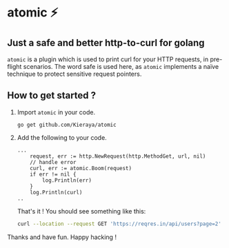 # atomic ⚡️
Just a safe and better http-to-curl for golang
--------

`atomic` is a plugin which is used to print curl for your HTTP requests, in pre-flight scenarios.
The word safe is used here, as `atomic` implements a naïve technique to protect sensitive request pointers.

## How to get started ?

1. Import `atomic` in your code.
    ```
    go get github.com/Kieraya/atomic
    ```
    
2. Add the following to your code.
    ```golang
    ...
        request, err := http.NewRequest(http.MethodGet, url, nil)
        // handle error
        curl, err := atomic.Boom(request)
        if err != nil {
            log.Println(err)
        }
        log.Println(curl)
    ..
    ```
    That's it ! You should see something like this:

    ```bash
    curl --location --request GET 'https://reqres.in/api/users?page=2' --header 'x-panem-token: BUM99779r42aUZUZB8Z95YLK'
    ```

Thanks and have fun. Happy hacking !

